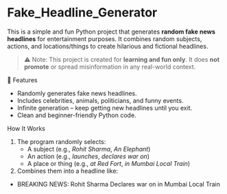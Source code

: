 # Fake_Headline_Generator

This is a simple and fun Python project that generates **random fake news headlines** for entertainment purposes.
It combines random subjects, actions, and locations/things to create hilarious and fictional headlines.

> ⚠️ Note: This project is created for **learning and fun only**.
>  It does **not promote** or spread misinformation in any real-world context.


🎯 Features

- Randomly generates fake news headlines.
- Includes celebrities, animals, politicians, and funny events.
- Infinite generation – keep getting new headlines until you exit.
- Clean and beginner-friendly Python code.


 How It Works

1. The program randomly selects:
   - A subject (e.g., *Rohit Sharma*, *An Elephant*)
   - An action (e.g., *launches*, *declares war on*)
   - A place or thing (e.g., *at Red Fort*, *in Mumbai Local Train*)
2. Combines them into a headline like:
  - BREAKING NEWS: Rohit Sharma Declares war on in Mumbai Local Train
